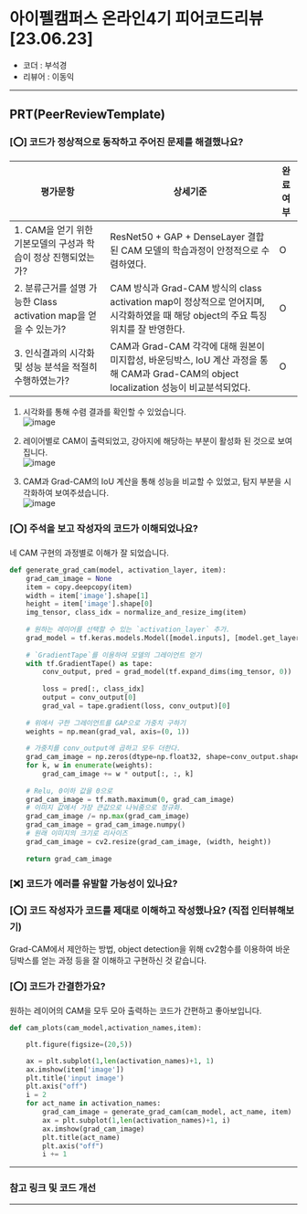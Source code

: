 # 아이펠캠퍼스 온라인4기 피어코드리뷰[23.06.23]

- 코더 : 부석경
- 리뷰어 : 이동익

---------------------------------------------
## **PRT(PeerReviewTemplate)**

### **[⭕] 코드가 정상적으로 동작하고 주어진 문제를 해결했나요?**
|평가문항|상세기준|완료여부|
|-------|---------|--------|
|1. CAM을 얻기 위한 기본모델의 구성과 학습이 정상 진행되었는가?|ResNet50 + GAP + DenseLayer 결합된 CAM 모델의 학습과정이 안정적으로 수렴하였다.| O |
|2. 분류근거를 설명 가능한 Class activation map을 얻을 수 있는가?|CAM 방식과 Grad-CAM 방식의 class activation map이 정상적으로 얻어지며, 시각화하였을 때 해당 object의 주요 특징 위치를 잘 반영한다.| O |
|3. 인식결과의 시각화 및 성능 분석을 적절히 수행하였는가?|CAM과 Grad-CAM 각각에 대해 원본이미지합성, 바운딩박스, IoU 계산 과정을 통해 CAM과 Grad-CAM의 object localization 성능이 비교분석되었다.| O |

1. 시각화를 통해 수렴 결과를 확인할 수 있었습니다.  
![image](https://github.com/JeJuBOO/Aiffel_Nodes/assets/126870709/522e7e08-c4bf-4215-96d1-2f28e359e51b)
 
2. 레이어별로 CAM이 출력되었고, 강아지에 해당하는 부분이 활성화 된 것으로 보여집니다.    
![image](https://github.com/JeJuBOO/Aiffel_Nodes/assets/126870709/c027c9f7-1149-4832-9de2-7e1f18795a2d)

3. CAM과 Grad-CAM의 IoU 계산을 통해 성능을 비교할 수 있었고, 탐지 부분을 시각화하여 보여주셨습니다.   
![image](https://github.com/JeJuBOO/Aiffel_Nodes/assets/126870709/f3485a78-bdf0-4a21-9d7a-366cfee98f81)

### **[⭕] 주석을 보고 작성자의 코드가 이해되었나요?**
네 CAM 구현의 과정별로 이해가 잘 되었습니다.
```python
def generate_grad_cam(model, activation_layer, item):
    grad_cam_image = None
    item = copy.deepcopy(item)
    width = item['image'].shape[1]
    height = item['image'].shape[0]
    img_tensor, class_idx = normalize_and_resize_img(item)
    
    # 원하는 레이어를 선택할 수 있는 `activation_layer` 추가.
    grad_model = tf.keras.models.Model([model.inputs], [model.get_layer(activation_layer).output, model.output])
    
    # `GradientTape`를 이용하여 모델의 그레이언트 얻기
    with tf.GradientTape() as tape:
        conv_output, pred = grad_model(tf.expand_dims(img_tensor, 0))
    
        loss = pred[:, class_idx] 
        output = conv_output[0] 
        grad_val = tape.gradient(loss, conv_output)[0]
    
    # 위에서 구한 그레이언트를 GAP으로 가중치 구하기
    weights = np.mean(grad_val, axis=(0, 1))
    
    # 가중치를 conv_output에 곱하고 모두 더한다.
    grad_cam_image = np.zeros(dtype=np.float32, shape=conv_output.shape[0:2])
    for k, w in enumerate(weights):
        grad_cam_image += w * output[:, :, k]
        
    # Relu, 0이하 값을 0으로
    grad_cam_image = tf.math.maximum(0, grad_cam_image)
    # 이미지 값에서 가장 큰값으로 나눠줌으로 정규화.
    grad_cam_image /= np.max(grad_cam_image)
    grad_cam_image = grad_cam_image.numpy()
    # 원래 이미지의 크기로 리사이즈
    grad_cam_image = cv2.resize(grad_cam_image, (width, height))
    
    return grad_cam_image

```

### **[❌] 코드가 에러를 유발할 가능성이 있나요?**

### **[⭕] 코드 작성자가 코드를 제대로 이해하고 작성했나요?** (직접 인터뷰해보기)
Grad-CAM에서 제안하는 방법, object detection을 위해 cv2함수를 이용하여 바운딩박스를 얻는 과정 등을 잘 이해하고 구현하신 것 같습니다.
### **[⭕] 코드가 간결한가요?**

원하는 레이어의 CAM을 모두 모아 출력하는 코드가 간편하고 좋아보입니다.
```python
def cam_plots(cam_model,activation_names,item):

    plt.figure(figsize=(20,5))

    ax = plt.subplot(1,len(activation_names)+1, 1)
    ax.imshow(item['image'])
    plt.title('input image')
    plt.axis("off")
    i = 2
    for act_name in activation_names:
        grad_cam_image = generate_grad_cam(cam_model, act_name, item)
        ax = plt.subplot(1,len(activation_names)+1, i)
        ax.imshow(grad_cam_image)
        plt.title(act_name)
        plt.axis("off")
        i += 1
```
----------------------------------------------
### **참고 링크 및 코드 개선**


----------------------------------------------
